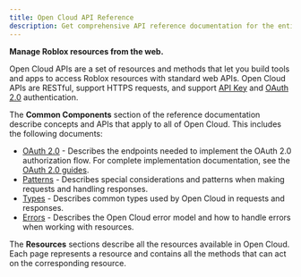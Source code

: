 ```yaml
---
title: Open Cloud API Reference
description: Get comprehensive API reference documentation for the entire Open Cloud platform.
---
```


**Manage Roblox resources from the web.**

Open Cloud APIs are a set of resources and methods that let you build tools and
apps to access Roblox resources with standard web APIs. Open Cloud APIs are
RESTful, support HTTPS requests, and support [API Key](../open-cloud/api-keys.md) and
[OAuth 2.0](../open-cloud/oauth2-overview.md) authentication.

The **Common Components** section of the reference documentation describe
concepts and APIs that apply to all of Open Cloud. This includes the following
documents:

- [OAuth 2.0](../../cloud/reference/oauth2.md) - Describes the endpoints needed to
  implement the OAuth 2.0 authorization flow. For complete implementation
  documentation, see the [OAuth 2.0 guides](../open-cloud/oauth2-overview.md).
- [Patterns](../../cloud/reference/patterns.md) - Describes special considerations and
  patterns when making requests and handling responses.
- [Types](../../cloud/reference/types.md) - Describes common types used by Open Cloud in
  requests and responses.
- [Errors](../../cloud/reference/errors.md) - Describes the Open Cloud error model and
  how to handle errors when working with resources.

The **Resources** sections describe all the resources available in Open Cloud.
Each page represents a resource and contains all the methods that can act on the
corresponding resource.
